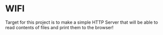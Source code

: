 # WIFI
Target for this project is to make a simple HTTP Server that will be able to read contents of files and print them to the browser!
